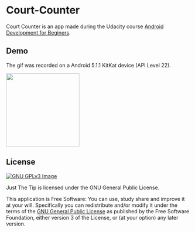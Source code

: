 # Court-Counter

Court Counter is an app made during the Udacity course [Android Development for Beginers](https://www.udacity.com/course/ud837).

## Demo
The gif was recorded on a Android 5.1.1 KitKat device (API Level 22).

[<img src="http://i.imgur.com/DqA9eam.gif" width=200>](http://i.imgur.com/DqA9eam.gif)

## License
[![GNU GPLv3 Image](https://www.gnu.org/graphics/gplv3-127x51.png)](http://www.gnu.org/licenses/gpl-3.0.en.html)  

Just The Tip is licensed under the GNU General Public License.

This application is Free Software: You can use, study share and improve it at your
will. Specifically you can redistribute and/or modify it under the terms of the
[GNU General Public License](https://www.gnu.org/licenses/gpl.html) as
published by the Free Software Foundation, either version 3 of the License, or
(at your option) any later version.

